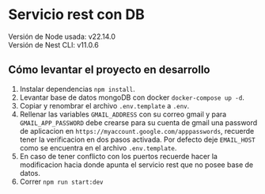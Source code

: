 # Servicio rest con DB

Versión de Node usada: v22.14.0  
Versión de Nest CLI: v11.0.6

## Cómo levantar el proyecto en desarrollo

1. Instalar dependencias `npm install`.
2. Levantar base de datos mongoDB con docker `docker-compose up -d`.
3. Copiar y renombrar el archivo `.env.template` a `.env`.
4. Rellenar las variables `GMAIL_ADDRESS` con su correo gmail y para `GMAIL_APP_PASSWORD` debe crearse
   para su cuenta de gmail una password de aplicacion en `https://myaccount.google.com/apppasswords`, recuerde tener la verificacion en dos pasos activada. Por defecto deje `EMAIL_HOST` como se encuentra en el archivo `.env.template`.
5. En caso de tener conflicto con los puertos recuerde hacer la modificacion hacia donde apunta el servicio rest que no posee base de datos.
6. Correr `npm run start:dev`
